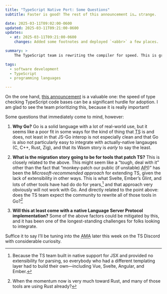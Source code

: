 ```yaml
---
title: "TypeScript Native Port: Some Questions"
subtitle: Faster is good! The rest of this announcement is… strange.

date: 2025-03-11T09:02:00-0600
updated: 2025-03-11T09:21:00-0600
updates:
  - at: 2025-03-11T09:21:00-0600
    changes: Added some footnotes and deployed `<abbr>` a few places.

summary: >
    The TypeScript team is rewriting the compiler for speed. This is great! But they chose Go. That’s… weird. Really, really weird.

tags:
  - software development
  - TypeScript
  - programming languages

---
```


On the one hand, [this announcement][ts] is a valuable one: the speed of type checking TypeScript code bases can be a significant hurdle for adoption. I am glad to see the team prioritizing this, because it is really important!

[ts]: https://devblogs.microsoft.com/typescript/typescript-native-port/

Some questions that immediately come to mind, however:

1. **Why Go?** Go is a solid language with a lot of real-world use, but it seems like a poor fit in some ways for the kind of thing that <abbr title="TypeScript">TS</abbr> is and does, not least in that <abbr>JS</abbr>-Go interop is not especially clean and that Go is also not particularly easy to integrate with actually-native langauges (C, C++, Rust, Zig), and that its Wasm story is *early* to say the least.

2. **What is the migration story going to be for tools that patch <abbr>TS</abbr>?** This is closely related to the above. This might seem like a “tough, deal with it” other than the fact that “monkey-patch our public (if unstable) <abbr title="application programming interface">API</abbr>)” has been the *Microsoft-recommended approach* for extending <abbr>TS</abbr>, given the lack of extensibility in other ways. This is what Svelte, Ember’s Glint, and lots of other tools have had do do for years,[^jsx] and that approach very obviously will not work with Go. And directly related to the point above: does the <abbr>TS</abbr> team expect the community to rewrite all of those tools in Go?[^momentum]

3. **Will this at least come with a native Language Server Protocol implementation?** Some of the above factors could be mitigated by this, and it has been one of the longest-standing challenges for folks looking to integrate.

Suffice it to say I’ll be tuning into the <abbr title="ask me anything">AMA</abbr> later this week on the <abbr>TS</abbr> Discord with considerable curiosity.

[^jsx]: Because the <abbr>TS</abbr> team built in native support for <span class="all-smcp">JSX</span> and provided no extensibility for parsing, so everybody who had a different templating layer had to build their own—including Vue, Svelte, Angular, and Ember.

[^momentum]: When the momentum now is very much toward Rust, and many of those tools are using Rust already?